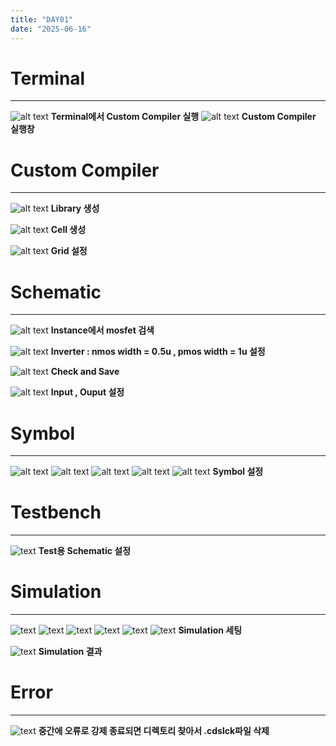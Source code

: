 ```yaml
---
title: "DAY01"
date: "2025-06-16"
---
```


# Terminal
---
![alt text](../../../assets/img/vlsi/DAY01/1.png) **Terminal에서 Custom Compiler 실행**
![alt text](../../../assets/img/vlsi/DAY01/2.png) **Custom Compiler 실행창**

# Custom Compiler
---
![alt text](../../../assets/img/vlsi/DAY01/3.png) **Library 생성**

![alt text](../../../assets/img/vlsi/DAY01/4.png) **Cell 생성**

![alt text](../../../assets/img/vlsi/DAY01/5.png) **Grid 설정**

# Schematic
---
![alt text](../../../assets/img/vlsi/DAY01/6.png) **Instance에서 mosfet 검색**

![alt text](../../../assets/img/vlsi/DAY01/10.png) **Inverter : nmos width = 0.5u , pmos width = 1u 설정**

![alt text](../../../assets/img/vlsi/DAY01/11.png) **Check and Save**

![alt text](../../../assets/img/vlsi/DAY01/12.png) **Input , Ouput 설정**

# Symbol
---
![alt text](../../../assets/img/vlsi/DAY01/13.png) 
![alt text](../../../assets/img/vlsi/DAY01/14.png) 
![alt text](../../../assets/img/vlsi/DAY01/15.png) 
![alt text](../../../assets/img/vlsi/DAY01/16.png) 
![alt text](../../../assets/img/vlsi/DAY01/17.png) **Symbol 설정**

# Testbench
---
![text](../../../assets/img/vlsi/DAY01/18.png) **Test용 Schematic 설정**

# Simulation
---
![text](../../../assets/img/vlsi/DAY01/19.png) 
![text](../../../assets/img/vlsi/DAY01/20.png) 
![text](../../../assets/img/vlsi/DAY01/21.png) 
![text](../../../assets/img/vlsi/DAY01/22.png) 
![text](../../../assets/img/vlsi/DAY01/23.png) 
![text](../../../assets/img/vlsi/DAY01/24.png) **Simulation 세팅**

![text](../../../assets/img/vlsi/DAY01/25.png) **Simulation 결과**

# Error
---
![text](../../../assets/img/vlsi/DAY01/onlyread수정법.png) **중간에 오류로 강제 종료되면 디렉토리 찾아서 .cdslck파일 삭제**
